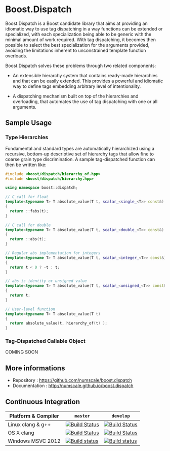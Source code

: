 # Boost.Dispatch

Boost.Dispatch is a Boost candidate library that aims at providing an idiomatic way to use tag
dispatching in a way functions can be extended or specialized, with each specialization being able
to be generic with the minimal amount of work required. With tag dispatching, it
becomes then possible to select the best specialization for the arguments provided, avoiding
the limitations inherent to unconstrained template function overloads.

Boost.Dispatch solves these problems through two related components:

  * An extensible hierarchy system that contains ready-made hierarchies and that
    can be easily extended. This provides a powerful and idiomatic way to define
    tags embedding arbitrary level of intentionality.

  * A dispatching mechanism built on top of the hierarchies and overloading,
    that automates the use of tag dispatching with one or all arguments.

## Sample Usage

### Type Hierarchies

Fundamental and standard types are automatically hierarchized using a recursive, bottom-up descriptive set of hierarchy tags that allow fine to coarse grain type discrimination. A sample
tag-dispatched function can then be written like:

```cpp
#include <boost/dispatch/hierarchy_of.hpp>
#include <boost/dispatch/hierarchy.hpp>

using namespace boost::dispatch;

// C call for float
template<typename T> T absolute_value(T t, scalar_<single_<T>> const&)
{
  return ::fabs(t);
}

// C call for double
template<typename T> T absolute_value(T t, scalar_<double_<T>> const&)
{
  return ::abs(t);
}

// Regular abs implementation for integers
template<typename T> T absolute_value(T t, scalar_<integer_<T>> const&)
{
  return t < 0 ? -t : t;
}

// abs is identity or unsigned value
template<typename T> T absolute_value(T t, scalar_<unsigned_<T>> const&)
{
  return t;
}

// User-level function
template<typename T> T absolute_value(T t)
{
  return absolute_value(t, hierarchy_of(t) );
}
```

### Tag-Dispatched Callable Object

COMING SOON

## More informations

* Repository    : https://github.com/numscale/boost.dispatch
* Documentation : http://numscale.github.io/boost.dispatch

## Continuous Integration

| Platform & Compiler | `master`| `develop`|
|---------------------|---------|----------|
| Linux clang & g++   | [![Build Status](https://travis-ci.org/numscale/boost.dispatch.png?branch=master)](https://travis-ci.org/numscale/boost.dispatch) | [![Build Status](https://travis-ci.org/numscale/boost.dispatch.png?branch=develop)](https://travis-ci.org/numscale/boost.dispatch) |
| OS X   clang    | [![Build Status](https://travis-ci.org/numscale/boost.dispatch.png?branch=master)](https://travis-ci.org/numscale/boost.dispatch) | [![Build Status](https://travis-ci.org/numscale/boost.dispatch.png?branch=develop)](https://travis-ci.org/numscale/boost.dispatch) |
| Windows  MSVC 2012 | [![Build status](https://ci.appveyor.com/api/projects/status/od5x8urfct3l52a6/branch/master?svg=true)](https://ci.appveyor.com/project/numscale/boost-dispatch/branch/master) | [![Build status](https://ci.appveyor.com/api/projects/status/od5x8urfct3l52a6/branch/develop?svg=true)](https://ci.appveyor.com/project/numscale/boost-dispatch/branch/develop) |
